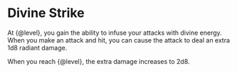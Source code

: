 # Divine Strike
At {@level}, you gain the ability to infuse your attacks with divine energy.
When you make an attack and hit, you can cause the attack to deal an extra 1d8 radiant damage.

When you reach {@level}, the extra damage increases to 2d8.
